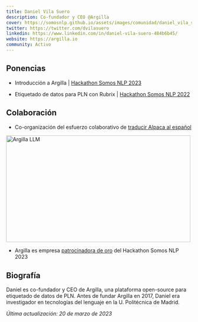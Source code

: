 ```yaml
---
title: Daniel Vila Suero
description: Co-fundador y CEO @Argilla
cover: https://somosnlp.github.io/assets/images/comunidad/daniel_vila_suero.jpg
twitter: https://twitter.com/dvilasuero
linkedin: https://www.linkedin.com/in/daniel-vila-suero-484b6b45/
website: https://argilla.io
community: Activo
---
```


## Ponencias

- Introducción a Argilla | [Hackathon Somos NLP 2023](https://somosnlp.org/hackathon)

<EventSummary
    description="En este taller, usaremos Argilla para sacar el máximo provecho a todas las innovaciones recientes en el mundo del PLN. En particular, intentaremos responder a la siguiente pregunta: ¿cómo evaluar, adaptar y crear modelos incorporando feedback humano en tus proyectos de PLN?"
    poster="https://somosnlp.github.io/assets/images/eventos/230321_etiquetado_de_datos_con_argilla.jpg"
    video="https://www.youtube.com/embed/kXx8nDGc4bw"
    name=""
    website=""
    twitter=""
    linkedin=""
    github=""
    bio=""
/>

- Etiquetado de datos para PLN con Rubrix | [Hackathon Somos NLP 2022](https://somosnlp.org/blog/hackathon-2022)


<EventSummary
    description="En este taller práctico mostraremos como usar Rubrix para construir y mejorar datos de entrenamiento para PLN, a partir de ejemplos prácticos de clasificación de texto y reconocimiento de entidades nombradas, en español."
    poster="https://somosnlp.github.io/assets/images/evento_daniel.png"
    video="https://www.youtube.com/embed/UR6MHBbPA3g"
/>

## Colaboración

- Co-organización del esfuerzo colaborativo de [traducir Alpaca al español](https://huggingface.co/datasets/somosnlp/somos-clean-alpaca-es)

<div class="flex justify-center">
    <a href="https://huggingface.co/datasets/somosnlp/somos-clean-alpaca-es" target="_blank">
        <img src="https://somosnlp.github.io/assets/images/blog/argilla_llm.webp" alt="Argilla LLM" width="500" height="289.71" />
    </a>
</div>

- Argilla es empresa [patrocinadora de oro](https://somosnlp.org/blog/anuncio-patrocinios) del Hackathon Somos NLP 2023

## Biografía

Daniel es co-fundador y CEO de Argilla, una plataforma open-source para etiquetado de datos de PLN. Antes de fundar Argilla en 2017, Daniel era investigador en tecnologías del lenguaje en la U. Politécnica de Madrid.

*Última actualización: 20 de marzo de 2023*

